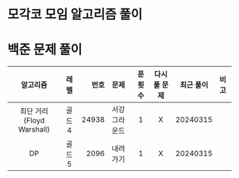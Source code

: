 # 모각코 모임 알고리즘 풀이

# 백준 문제 풀이
|         알고리즘          |  레벨  |    번호 | 문제      | 푼 횟수 | 다시 풀 문제 |  최근 풀이   | 비고      |
|:---------------------:|:----:|------:|:--------|:----:|:-------:|:--------:|:--------|
| 최단 거리(Floyd Warshall) | 골드 4 | 24938 | 서강 그라운드 |  1   |    X    | 20240315 |  |
|          DP           | 골드 5 |  2096 | 내려가기    |  1   |    X    | 20240315 |  |
